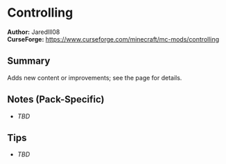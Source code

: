 # Controlling

**Author:** Jaredlll08  
**CurseForge:** https://www.curseforge.com/minecraft/mc-mods/controlling

## Summary
Adds new content or improvements; see the page for details.

## Notes (Pack-Specific)
- _TBD_

## Tips
- _TBD_


